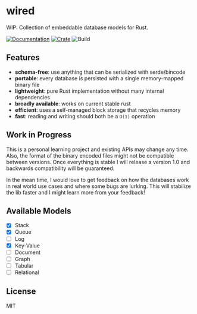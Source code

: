 # wired

WIP: Collection of embeddable database models for Rust.

[![Documentation](https://docs.rs/wired/badge.svg)](https://docs.rs/wired)
[![Crate](https://img.shields.io/crates/v/wired.svg)](https://crates.io/crates/wired)
![Build](https://github.com/Anonyfox/wired/workflows/CI/badge.svg)

## Features

- **schema-free**: use anything that can be serialized with serde/bincode
- **portable**: every database is persisted with a single memory-mapped binary file
- **lightweight**: pure Rust implementation without many internal dependencies
- **broadly available**: works on current stable rust
- **efficient**: uses a self-managed block storage that recycles memory
- **fast**: reading and writing should both be a `O(1)` operation

## Work in Progress

This is a personal learning project and existing APIs may change any time.
Also, the format of the binary encoded files might not be compatible between
versions. Once everything is stable I will release a version 1.0 and backwards
compatibility will be guaranteed.

In the mean time, I would love to get feedback on how the databases work in
real world use cases and where some bugs are lurking. This will stabilize the
lib faster and I might learn more from your feedback!

## Available Models

- [x] Stack
- [x] Queue
- [ ] Log
- [x] Key-Value
- [ ] Document
- [ ] Graph
- [ ] Tabular
- [ ] Relational

## License

MIT
